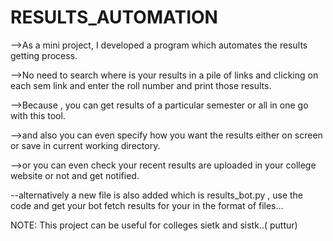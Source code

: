 # RESULTS_AUTOMATION 
-->As a mini project, I developed a program which automates the results getting process. 

-->No need to search where is your results in a pile of links  and clicking on each sem link and enter the roll number and print those results.  

-->Because , you can get results of a particular semester or all in one go with this tool.  

-->and also you can even specify how you want the results either on screen or save in current working directory. 

-->or you can even check your recent results are uploaded in your college website or not and get notified.  

--alternatively a new file is also added which is results_bot.py , use the code and get your bot fetch results for your in the format of files...

NOTE: This project can be useful for colleges sietk and sistk..( puttur)


